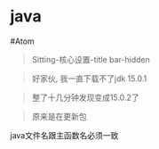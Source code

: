 # java

#Atom

>Sitting-核心设置-title bar-hidden

>好家伙, 我一直下载不了jdk 15.0.1

>整了十几分钟发现变成15.0.2了

>原来是在更新包

java文件名跟主函数名必须一致